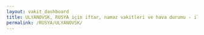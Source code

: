 ```yaml
---
layout: vakit_dashboard
title: ULYANOVSK, RUSYA için iftar, namaz vakitleri ve hava durumu - ilçe/eyalet seç
permalink: /RUSYA/ULYANOVSK/
---
```


<script type="text/javascript">
  var GLOBAL_COUNTRY = 'RUSYA';
  var GLOBAL_CITY = 'ULYANOVSK';
  var GLOBAL_STATE = '';
  var lat = 72;
  var lon = 21;
</script>
